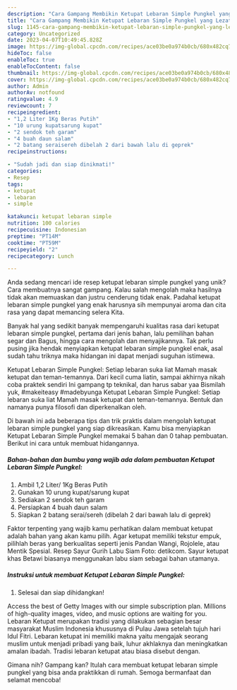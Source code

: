 ```yaml
---
description: "Cara Gampang Membikin Ketupat Lebaran Simple Pungkel yang Lezat Sekali"
title: "Cara Gampang Membikin Ketupat Lebaran Simple Pungkel yang Lezat Sekali"
slug: 1145-cara-gampang-membikin-ketupat-lebaran-simple-pungkel-yang-lezat-sekali
category: Uncategorized
date: 2023-04-07T10:49:45.828Z
image: https://img-global.cpcdn.com/recipes/ace03be0a974b0cb/680x482cq70/ketupat-lebaran-simple-pungkel-foto-resep-utama.jpg
hideToc: false
enableToc: true
enableTocContent: false
thumbnail: https://img-global.cpcdn.com/recipes/ace03be0a974b0cb/680x482cq70/ketupat-lebaran-simple-pungkel-foto-resep-utama.jpg
cover: https://img-global.cpcdn.com/recipes/ace03be0a974b0cb/680x482cq70/ketupat-lebaran-simple-pungkel-foto-resep-utama.jpg
author: Admin
authorAv: notfound
ratingvalue: 4.9
reviewcount: 7
recipeingredient:
- "1,2 Liter 1Kg Beras Putih"
- "10 urung kupatsarung kupat"
- "2 sendok teh garam"
- "4 buah daun salam"
- "2 batang seraisereh dibelah 2 dari bawah lalu di geprek"
recipeinstructions:

- "Sudah jadi dan siap dinikmati!"
categories:
- Resep
tags:
- ketupat
- lebaran
- simple

katakunci: ketupat lebaran simple 
nutrition: 100 calories
recipecuisine: Indonesian
preptime: "PT14M"
cooktime: "PT59M"
recipeyield: "2"
recipecategory: Lunch

---
```





Anda sedang mencari ide resep ketupat lebaran simple pungkel yang unik? Cara membuatnya sangat gampang. Kalau salah mengolah maka hasilnya tidak akan memuaskan dan justru cenderung tidak enak. Padahal ketupat lebaran simple pungkel yang enak harusnya sih mempunyai aroma dan cita rasa yang dapat memancing selera Kita.





Banyak hal yang sedikit banyak mempengaruhi kualitas rasa dari ketupat lebaran simple pungkel, pertama dari jenis bahan, lalu pemilihan bahan segar dan Bagus, hingga cara mengolah dan menyajikannya. Tak perlu pusing jika hendak menyiapkan ketupat lebaran simple pungkel enak,      asal sudah tahu triknya maka hidangan ini dapat menjadi suguhan istimewa.














Ketupat Lebaran Simple Pungkel: Setiap lebaran suka liat Mamah masak ketupat dan teman-temannya. Dari kecil cuma liatin, sampai akhirnya nikah coba praktek sendiri Ini gampang tp teknikal, dan harus sabar yaa Bismilah yuk, #makeiteasy #madebyunga Ketupat Lebaran Simple Pungkel: Setiap lebaran suka liat Mamah masak ketupat dan teman-temannya. Bentuk dan namanya punya filosofi dan diperkenalkan oleh.






Di bawah ini ada beberapa tips dan trik praktis dalam mengolah ketupat lebaran simple pungkel yang siap dikreasikan. Kamu bisa menyiapkan Ketupat Lebaran Simple Pungkel memakai 5 bahan dan 0 tahap pembuatan. Berikut ini cara untuk membuat hidangannya.

<!--inarticleads1-->

##### Bahan-bahan dan bumbu yang wajib ada dalam pembuatan Ketupat Lebaran Simple Pungkel:

1. Ambil 1,2 Liter/ 1Kg Beras Putih
1. Gunakan 10 urung kupat/sarung kupat
1. Sediakan 2 sendok teh garam
1. Persiapkan 4 buah daun salam
1. Siapkan 2 batang serai/sereh (dibelah 2 dari bawah lalu di geprek)


Faktor terpenting yang wajib kamu perhatikan dalam membuat ketupat adalah bahan yang akan kamu pilih. Agar ketupat memiliki tekstur empuk, pilihlah beras yang berkualitas seperti jenis Pandan Wangi, Rojolele, atau Mentik Spesial. Resep Sayur Gurih Labu Siam Foto: detikcom. Sayur ketupat khas Betawi biasanya menggunakan labu siam sebagai bahan utamanya. 

<!--inarticleads2-->

##### Instruksi untuk membuat Ketupat Lebaran Simple Pungkel:


1. Selesai dan siap dihidangkan!

Access the best of Getty Images with our simple subscription plan. Millions of high-quality images, video, and music options are waiting for you. Lebaran Ketupat merupakan tradisi yang dilakukan sebagian besar masyarakat Muslim Indonesia khususnya di Pulau Jawa setelah tujuh hari Idul Fitri. Lebaran ketupat ini memiliki makna yaitu mengajak seorang muslim untuk menjadi pribadi yang baik, luhur akhlaknya dan meningkatkan amalan ibadah. Tradisi lebaran ketupat atau biasa disebut dengan. 

Gimana nih? Gampang kan? Itulah cara membuat ketupat lebaran simple pungkel yang bisa anda praktikkan di rumah. Semoga bermanfaat dan selamat mencoba!
